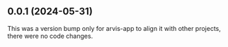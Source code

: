 ## 0.0.1 (2024-05-31)

This was a version bump only for arvis-app to align it with other projects, there were no code changes.